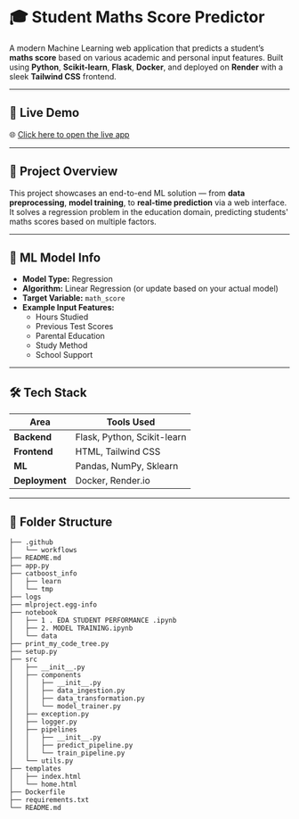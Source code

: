 # 🎓 Student Maths Score Predictor

A modern Machine Learning web application that predicts a student’s **maths score** based on various academic and personal input features. Built using **Python**, **Scikit-learn**, **Flask**, **Docker**, and deployed on **Render** with a sleek **Tailwind CSS** frontend.

---

## 🚀 Live Demo

🌐 [Click here to open the live app](https://student-churn-prediction.onrender.com/)

---

## 📌 Project Overview

This project showcases an end-to-end ML solution — from **data preprocessing**, **model training**, to **real-time prediction** via a web interface. It solves a regression problem in the education domain, predicting students' maths scores based on multiple factors.

---

## 🧠 ML Model Info

- **Model Type:** Regression
- **Algorithm:** Linear Regression (or update based on your actual model)
- **Target Variable:** `math_score`
- **Example Input Features:**
  - Hours Studied
  - Previous Test Scores
  - Parental Education
  - Study Method
  - School Support

---

## 🛠 Tech Stack

| Area        | Tools Used                         |
|-------------|------------------------------------|
| **Backend** | Flask, Python, Scikit-learn        |
| **Frontend**| HTML, Tailwind CSS                 |
| **ML**      | Pandas, NumPy, Sklearn             |
| **Deployment** | Docker, Render.io              |

---

## 📁 Folder Structure
```text
├── .github
│   └── workflows
├── README.md
├── app.py
├── catboost_info
│   ├── learn
│   └── tmp
├── logs
├── mlproject.egg-info
├── notebook
│   ├── 1 . EDA STUDENT PERFORMANCE .ipynb
│   ├── 2. MODEL TRAINING.ipynb
│   └── data
├── print_my_code_tree.py
├── setup.py
├── src
│   ├── __init__.py
│   ├── components
│   │   ├── __init__.py
│   │   ├── data_ingestion.py
│   │   ├── data_transformation.py
│   │   └── model_trainer.py
│   ├── exception.py
│   ├── logger.py
│   ├── pipelines
│   │   ├── __init__.py
│   │   ├── predict_pipeline.py
│   │   └── train_pipeline.py
│   └── utils.py
├── templates
│   ├── index.html
│   └── home.html
├── Dockerfile
├── requirements.txt
└── README.md



